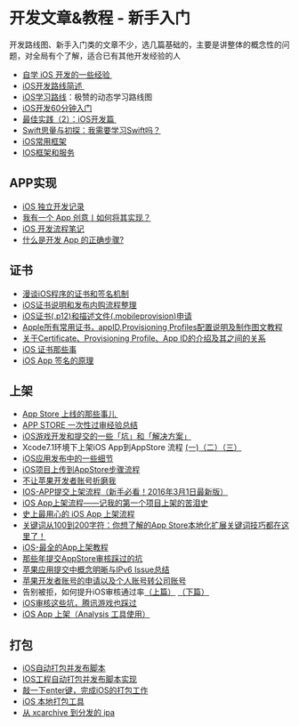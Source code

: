 # 开发文章&教程 - 新手入门
开发路线图、新手入门类的文章不少，选几篇基础的，主要是讲整体的概念性的问题，对全局有个了解，适合已有其他开发经验的人
- [自学 iOS 开发的一些经验 ][1]
- [iOS开发路线简述 ][2]
- [iOS学习路线][3]：极赞的动态学习路线图
- [iOS开发60分钟入门][4]
- [最佳实践（2）：iOS开发篇 ][5]
- [Swift思量与初探：我需要学习Swift吗？][6]
- [iOS常用框架][7]
- [IOS框架和服务][8]

## APP实现
- [iOS 独立开发记录][9]
- [我有一个 App 创意丨如何将其实现？][10]
- [iOS 开发流程笔记][11]
- [什么是开发 App 的正确步骤?][12]

## 证书
- [漫谈iOS程序的证书和签名机制][13]
- [iOS证书说明和发布内购流程整理][14]
- [iOS证书(.p12)和描述文件(.mobileprovision)申请][15]
- [Apple所有常用证书，appID,Provisioning Profiles配置说明及制作图文教程][16]
- [关于Certificate、Provisioning Profile、App ID的介绍及其之间的关系][17]
- [iOS 证书那些事][18]
- [iOS App 签名的原理][19]

## 上架
- [App Store 上线的那些事儿 ][20]
- [APP STORE 一次性过审经验总结][21]
- [iOS游戏开发和提交的一些「坑」和「解决方案」][22]
- Xcode7.1环境下上架iOS App到AppStore 流程 [(一)][23][（二）][24][（三）][25]
- [iOS应用发布中的一些细节][26]
- [iOS项目上传到AppStore步骤流程][27]
- [不让苹果开发者账号折磨我][28]
- [IOS-APP提交上架流程（新手必看！2016年3月1日最新版）][29]
- [iOS App上架流程——记我的第一个项目上架的苦泪史][30]
- [史上最用心的 iOS App 上架流程][31]
- [关键词从100到200字符：你想了解的App Store本地化扩展关键词技巧都在这里了！][32]
- [iOS-最全的App上架教程][33]
- [那些年提交AppStore审核踩过的坑][34]
- [苹果应用提交中概念明晰与IPv6 Issue总结][35]
- [苹果开发者账号的申请以及个人账号转公司账号][36]
- 告别被拒，如何提升iOS审核通过率[（上篇）][37] [（下篇）][38]
- [iOS审核这些坑，腾讯游戏也踩过][39]
- [iOS App 上架（Analysis 工具使用）][40]

## 打包
- [iOS自动打包并发布脚本][41]
- [IOS工程自动打包并发布脚本实现][42]
- [敲一下enter键，完成iOS的打包工作][43]
- [iOS 本地打包工具][44]
- [从 xcarchive 到分发的 ipa][45]

[1]:	http://limboy.me/ios/2014/12/31/learning-ios.html
[2]:	http://www.coderyi.com/archives/397
[3]:	http://ios.skyfox.org/route.html
[4]:	http://blog.csdn.net/a451493485/article/details/9364867
[5]:	http://ios.jobbole.com/81830/
[6]:	https://segmentfault.com/a/1190000004483254 "Swift思量与初探：我需要学习Swift吗？"
[7]:	http://www.jianshu.com/p/e7fc525f342d
[8]:	http://www.cnblogs.com/jgCho/p/4960048.html "IOS框架和服务"
[9]:	http://azureyu.com/iOSDevRecord.html
[10]:	https://zhuanlan.zhihu.com/fenzo
[11]:	https://github.com/leecade/ios-dev-flow
[12]:	http://www.jianshu.com/p/4ef3d3737661
[13]:	http://www.pchou.info/ios/2015/12/14/ios-certification-and-code-sign.html "漫谈iOS程序的证书和签名机制"
[14]:	https://zilaiyedaren.github.io/blog/iOS%E8%AF%81%E4%B9%A6%E8%AF%B4%E6%98%8E%E5%92%8C%E5%8F%91%E5%B8%83%E5%86%85%E8%B4%AD%E6%B5%81%E7%A8%8B%E6%95%B4%E7%90%86/ "iOS证书说明和发布内购流程整理"
[15]:	https://zilaiyedaren.github.io/blog/iOS%E8%AF%81%E4%B9%A6(.p12)%E5%92%8C%E6%8F%8F%E8%BF%B0%E6%96%87%E4%BB%B6(.mobileprovision)%E7%94%B3%E8%AF%B7/ "iOS证书(.p12)和描述文件(.mobileprovision)申请"
[16]:	https://zilaiyedaren.github.io/blog/Apple%E6%89%80%E6%9C%89%E5%B8%B8%E7%94%A8%E8%AF%81%E4%B9%A6%EF%BC%8CappID,Provisioning%20Profiles%E9%85%8D%E7%BD%AE%E8%AF%B4%E6%98%8E%E5%8F%8A%E5%88%B6%E4%BD%9C%E5%9B%BE%E6%96%87%E6%95%99%E7%A8%8B/ "Apple所有常用证书，appID,Provisioning Profiles配置说明及制作图文教程"
[17]:	https://zilaiyedaren.github.io/blog/%E5%85%B3%E4%BA%8ECertificate%E3%80%81Provisioning%20Profile%E3%80%81App%20ID%E7%9A%84%E4%BB%8B%E7%BB%8D%E5%8F%8A%E5%85%B6%E4%B9%8B%E9%97%B4%E7%9A%84%E5%85%B3%E7%B3%BB/ "关于Certificate、Provisioning Profile、App ID的介绍及其之间的关系"
[18]:	http://www.cnblogs.com/wangyang1213/p/5209119.html "iOS 证书那些事"
[19]:	http://blog.cnbang.net/tech/3386/ "iOS App 签名的原理"
[20]:	http://wiki.jikexueyuan.com/project/app-store-refused/
[21]:	http://pmjane.com/post/app-store-ci-xing-guo-shen-jing-yan-zong-jie
[22]:	http://wuzhiwei.net/ios_dev_trap_and_solution/ "iOS游戏开发和提交的一些「坑」和「解决方案」"
[23]:	http://www.cnblogs.com/ChinaKingKong/p/4957682.html "Xcode7.1环境下上架iOS App到AppStore 流程 (Part 一)"
[24]:	http://www.cnblogs.com/ChinaKingKong/p/4964549.html
[25]:	http://www.cnblogs.com/ChinaKingKong/p/4964745.html
[26]:	http://www.cnblogs.com/daiweilai/p/4974394.html "iOS应用发布中的一些细节"
[27]:	http://www.cnblogs.com/jgCho/p/5089481.html "iOS项目上传到AppStore步骤流程"
[28]:	http://www.jianshu.com/p/cb6c5f1c972b "不让苹果开发者账号折磨我"
[29]:	http://www.cnblogs.com/BK-12345/p/5232633.html "IOS-APP提交上架流程（新手必看！2016年3月1日最新版）"
[30]:	http://blog.treney.com/index.php/archives/ToAppStore.html
[31]:	http://ios.jobbole.com/84643/
[32]:	http://www.gupowang.com/app/4226.html
[33]:	http://www.jianshu.com/p/cea762105f7c "iOS-最全的App上架教程"
[34]:	http://www.jianshu.com/p/610f8c1938d2 "那些年提交AppStore审核踩过的坑"
[35]:	https://segmentfault.com/a/1190000006718251 "苹果应用提交中概念明晰与IPv6 Issue总结"
[36]:	http://www.cnblogs.com/zhanggui/p/6412659.html "苹果开发者账号的申请以及个人账号转公司账号"
[37]:	http://wetest.qq.com/lab/view/279.html?from=content_lab "《告别被拒，如何提升iOS审核通过率（上篇）》"
[38]:	http://wetest.qq.com/lab/view/282.html
[39]:	http://wetest.qq.com/lab/view/243.html
[40]:	http://charsdavy.github.io/2016/11/15/apple-app-release-analysis/
[41]:	http://liumh.com/2015/11/25/ios-auto-archive-ipa/ "iOS自动打包并发布脚本"
[42]:	http://blog.nswebfrog.com/2013/02/18/ios-automation/ "IOS工程自动打包并发布脚本实现"
[43]:	http://www.jianshu.com/p/a6cc6d9346ed "敲一下enter键，完成iOS的打包工作"
[44]:	http://stonedu.site/2016/08/17/iOS-%E6%9C%AC%E5%9C%B0%E6%89%93%E5%8C%85%E5%B7%A5%E5%85%B7/ "iOS 本地打包工具"
[45]:	http://www.jianshu.com/p/490441391db6